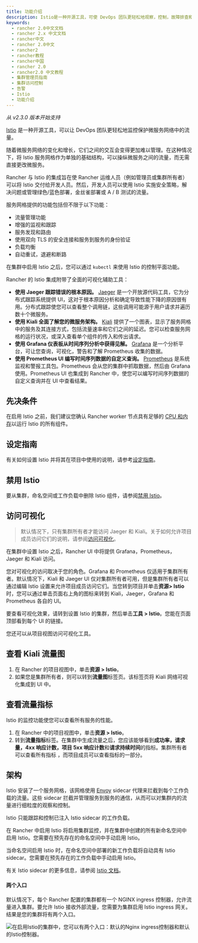 ```yaml
---
title: 功能介绍
description: Istio是一种开源工具，可使 DevOps 团队更轻松地观察，控制，故障排查和保护复杂的微服务网络中的流量。随着微服务网络的变化和增长，它们之间的交互会变得更加难以管理和理解。在这种情况下，将服务网格作为单独的基础结构层很有用。 Istio 的服务网格使您可以管理微服务之间的流量，而无需直接更改微服务。我们与 Istio 的集成旨在使 Rancher 运维（例如管理员或集群所有者）可以将 Istio 交付给开发人员。然后，开发人员可以使用 Istio 实施安全策略，解决问题或管理绿色/蓝色部署，金丝雀部署或 A / B 测试的流量。
keywords:
  - rancher 2.0中文文档
  - rancher 2.x 中文文档
  - rancher中文
  - rancher 2.0中文
  - rancher2
  - rancher教程
  - rancher中国
  - rancher 2.0
  - rancher2.0 中文教程
  - 集群管理员指南
  - 集群访问控制
  - 告警
  - Istio
  - 功能介绍
---
```


_从 v2.3.0 版本开始支持_

[Istio](https://istio.io/) 是一种开源工具，可以让 DevOps 团队更轻松地监控保护微服务网络中的流量。

随着微服务网络的变化和增长，它们之间的交互会变得更加难以管理。在这种情况下，将 Istio 服务网格作为单独的基础结构，可以操纵微服务之间的流量，而无需直接更改微服务。

Rancher 与 Istio 的集成旨在使 Rancher 运维人员（例如管理员或集群所有者）可以将 Istio 交付给开发人员。然后，开发人员可以使用 Istio 实施安全策略，解决问题或管理绿色/蓝色部署，金丝雀部署或 A / B 测试的流量。

服务网格提供的功能包括但不限于以下功能：

- 流量管理功能
- 增强的监视和跟踪
- 服务发现和路由
- 使用双向 TLS 的安全连接和服务到服务的身份验证
- 负载均衡
- 自动重试，退避和断路

在集群中启用 Istio 之后，您可以通过 `kubectl` 来使用 Istio 的控制平面功能。

Rancher 的 Istio 集成附带了全面的可视化辅助工具：

- **使用 Jaeger 跟踪错误的根本原因。** [Jaeger](https://www.jaegertracing.io/) 是一个开放源代码工具，它为分布式跟踪系统提供 UI，这对于根本原因分析和确定导致性能下降的原因很有用。分布式跟踪使您可以查看整个调用链，这些调用可能源于用户请求并遍历数十个微服务。
- **使用 Kiali 全面了解您的微服务架构。** [Kiali](https://www.kiali.io/) 提供了一个图表，显示了服务网格中的服务及其连接方式，包括流量速率和它们之间的延迟。您可以检查服务网格的运行状况，或深入查看单个组件的传入和传出请求。
- **使用 Grafana 仪表板从时间序列分析中获得见解。** [Grafana](https://grafana.com/) 是一个分析平台，可让您查询，可视化，警告和了解 Prometheus 收集的数据。
- **使用 Prometheus UI 编写时间序列数据的自定义查询。** [Prometheus](https://prometheus.io/) 是系统监视和警报工具包。Prometheus 会从您的集群中抓取数据，然后由 Grafana 使用。Prometheus UI 也集成到 Rancher 中，使您可以编写时间序列数据的自定义查询并在 UI 中查看结果。

## 先决条件

在启用 Istio 之前，我们建议您确认 Rancher worker 节点具有足够的 [CPU 和内存](/docs/cluster-admin/tools/istio/resources/_index)以运行 Istio 的所有组件。

## 设定指南

有关如何设置 Istio 并将其在项目中使用的说明，请参考[设定指南](/docs/cluster-admin/tools/istio/setup/_index)。

## 禁用 Istio

要从集群，命名空间或工作负载中删除 Istio 组件，请参阅[禁用 Istio](/docs/cluster-admin/tools/istio/disabling-istio/_index)。

## 访问可视化

> 默认情况下，只有集群所有者才能访问 Jaeger 和 Kiali。关于如何允许项目成员访问它们的说明，请参阅[访问可视化](/docs/cluster-admin/tools/istio/rbac/_index)。

在集群中设置 Istio 之后，Rancher UI 中将提供 Grafana，Prometheus，Jaeger 和 Kiali 访问。

您对可视化的访问取决于您的角色。Grafana 和 Prometheus 仅适用于集群所有者。默认情况下，Kiali 和 Jaeger UI 仅对集群所有者可用，但是集群所有者可以通过编辑 Istio 设置来允许项目成员访问它们。当您转到项目并单击**资源> Istio**时，您可以通过单击页面右上角的图标来转到 Kiali，Jaeger，Grafana 和 Prometheus 各自的 UI。

要查看可视化效果，请转到设置 Istio 的集群，然后单击**工具 > Istio**。您能在页面顶部看到每个 UI 的链接。

您还可以从项目视图访问可视化工具。

## 查看 Kiali 流量图

1. 在 Rancher 的项目视图中，单击**资源 > Istio**。
1. 如果您是集群所有者，则可以转到**流量图**标签页。该标签页将 Kiali 网络可视化集成到 UI 中。

## 查看流量指标

Istio 的监控功能使您可以查看所有服务的性能。

1. 在 Rancher 中的项目视图中，单击**资源 > Istio**。
1. 转到**流量指标**标签。在集群中生成流量之后，您应该能够看到**成功率，请求量，4xx 响应计数，项目 5xx 响应计数**和**请求持续时间**的指标。集群所有者可以查看所有指标 ，而项目成员可以查看指标的一部分。

## 架构

Istio 安装了一个服务网格，该网格使用 [Envoy](https://www.envoyproxy.io/docs/envoy/v1.15.0/intro/arch_overview/upstream/service_discovery.html/) sidecar 代理来拦截到每个工作负载的流量。这些 sidecar 拦截并管理服务到服务的通信，从而可以对集群内的流量进行细粒度的观察和控制。

Istio 只能跟踪和控制已注入 Istio sidecar 的工作负载。

在 Rancher 中启用 Istio 将启用集群监控，并在集群中创建的所有新命名空间中启用 Istio。您需要在预先存在的命名空间中手动启用 Istio。

当命名空间启用 Istio 时，在命名空间中部署的新工作负载将自动具有 Istio sidecar。您需要在预先存在的工作负载中手动启用 Istio。

有关 Istio sidecar 的更多信息，请参阅 [Istio 文档](https://istio.io/docs/setup/kubernetes/additional-setup/sidecar-injection/)。

#### 两个入口

默认情况下，每个 Rancher 配置的集群都有一个 NGINX ingress 控制器，允许流量进入集群。要允许 Istio 接收外部流量，您需要为集群启用 Istio ingress 网关。结果是您的集群将有两个入口。

![在启用Istio的集群中，您可以有两个入口：默认的Nginx ingress控制器和默认的Istio控制器。](/img/rancher/istio-ingress.svg)
